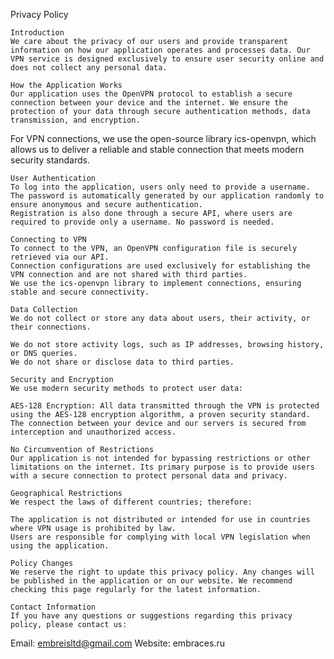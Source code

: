 Privacy Policy

    Introduction
    We care about the privacy of our users and provide transparent information on how our application operates and processes data. Our VPN service is designed exclusively to ensure user security online and does not collect any personal data.

    How the Application Works
    Our application uses the OpenVPN protocol to establish a secure connection between your device and the internet. We ensure the protection of your data through secure authentication methods, data transmission, and encryption.

For VPN connections, we use the open-source library ics-openvpn, which allows us to deliver a reliable and stable connection that meets modern security standards.

    User Authentication
    To log into the application, users only need to provide a username.
    The password is automatically generated by our application randomly to ensure anonymous and secure authentication.
    Registration is also done through a secure API, where users are required to provide only a username. No password is needed.

    Connecting to VPN
    To connect to the VPN, an OpenVPN configuration file is securely retrieved via our API.
    Connection configurations are used exclusively for establishing the VPN connection and are not shared with third parties.
    We use the ics-openvpn library to implement connections, ensuring stable and secure connectivity.

    Data Collection
    We do not collect or store any data about users, their activity, or their connections.

    We do not store activity logs, such as IP addresses, browsing history, or DNS queries.
    We do not share or disclose data to third parties.

    Security and Encryption
    We use modern security methods to protect user data:

    AES-128 Encryption: All data transmitted through the VPN is protected using the AES-128 encryption algorithm, a proven security standard.
    The connection between your device and our servers is secured from interception and unauthorized access.

    No Circumvention of Restrictions
    Our application is not intended for bypassing restrictions or other limitations on the internet. Its primary purpose is to provide users with a secure connection to protect personal data and privacy.

    Geographical Restrictions
    We respect the laws of different countries; therefore:

    The application is not distributed or intended for use in countries where VPN usage is prohibited by law.
    Users are responsible for complying with local VPN legislation when using the application.

    Policy Changes
    We reserve the right to update this privacy policy. Any changes will be published in the application or on our website. We recommend checking this page regularly for the latest information.

    Contact Information
    If you have any questions or suggestions regarding this privacy policy, please contact us:

Email: embreisltd@gmail.com
Website: embraces.ru